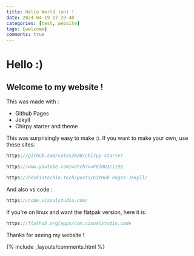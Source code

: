 ```yaml
---
title: Hello World (en) !
date: 2024-04-19 17-29-40
categories: [test, website]
tags: [welcome]
comments: true
---
```


# Hello :)
## Welcome to my website !

This was made with :
* Github Pages
* Jekyll
* Chirpy starter and theme

This was surprisingly easy to make :).
If you want to make your own, use these sites:

```javascript
https://github.com/cotes2020/chirpy-starter

https://www.youtube.com/watch?v=F8iOU1ci19Q

https://heckintechin.tech/posts/GitHub-Pages-Jekyll/
```

And also vs code :
```javascript
https://code.visualstudio.com/
```
If you're on linux and want the flatpak version, here it is:
```javascript
https://flathub.org/apps/com.visualstudio.code
```
Thanks for seeing my website !

{% include _layouts/comments.html %}
